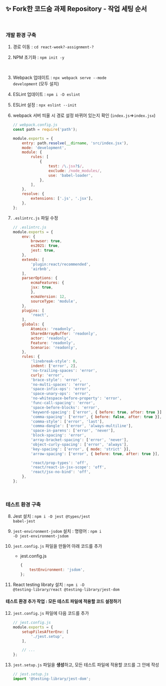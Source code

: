 ## ✨ Fork한 코드숨 과제 Repository - 작업 세팅 순서

<br/>

### 개발 환경 구축

1. 경로 이동 : <code>cd react-week?-assignment-?</code>

2. NPM 초기화 : <code>npm init -y</code>

<br/>

3. Webpack 업데이트 : <code>npx webpack serve --mode development</code> (모두 설치)

4. ESLint 업데이트 : <code>npm i -D eslint</code>

5. ESLint 설정 : <code>npx eslint --init</code>

6. webpack 서버 띄울 시 경로 설정 바뀌어 있는지 확인 (<code>index.js</code>=><code>index.jsx</code>)

    ```js
    // webpack.config.js
    const path = require('path');

    module.exports = {
        entry: path.resolve(__dirname, 'src/index.jsx'),
        mode: 'development',
        module: {
            rules: [
                {
                    test: /\.jsx?$/,
                    exclude: /node_modules/,
                    use: 'babel-loader',
                },
            ],
        },
        resolve: {
            extensions: ['.js', '.jsx'],
        },
    };
    ```

7. <code>.eslintrc.js</code> 파일 수정

    ```javascript
    // .eslintrc.js
    module.exports = {
        env: {
            browser: true,
            es2021: true,
            jest: true,
        },
        extends: [
            'plugin:react/recommended',
            'airbnb',
        ],
        parserOptions: {
            ecmaFeatures: {
            jsx: true,
            },
            ecmaVersion: 12,
            sourceType: 'module',
        },
        plugins: [
            'react',
        ],
        globals: {
            Atomics: 'readonly',
            SharedArrayBuffer: 'readonly',
            actor: 'readonly',
            Feature: 'readonly',
            Scenario: 'readonly',
        },
        rules: {
            'linebreak-style': 0,
            indent: ['error', 2],
            'no-trailing-spaces': 'error',
            curly: 'error',
            'brace-style': 'error',
            'no-multi-spaces': 'error',
            'space-infix-ops': 'error',
            'space-unary-ops': 'error',
            'no-whitespace-before-property': 'error',
            'func-call-spacing': 'error',
            'space-before-blocks': 'error',
            'keyword-spacing': ['error', { before: true, after: true }],
            'comma-spacing': ['error', { before: false, after: true }],
            'comma-style': ['error', 'last'],
            'comma-dangle': ['error', 'always-multiline'],
            'space-in-parens': ['error', 'never'],
            'block-spacing': 'error',
            'array-bracket-spacing': ['error', 'never'],
            'object-curly-spacing': ['error', 'always'],
            'key-spacing': ['error', { mode: 'strict' }],
            'arrow-spacing': ['error', { before: true, after: true }],

            'react/prop-types': 'off',
            'react/react-in-jsx-scope': 'off',
            'react/jsx-no-bind': 'off',
        },
    };
    ```

<br/>

### 테스트 환경 구축

8. Jest 설치 : <code>npm i -D jest @types/jest babel-jest</code>

9. <code>jest-environment-jsdom</code> 설치 : 명령어 : <code>npm i -D jest-environment-jsdom</code>

10. <code>jest.config.js</code> 파일을 만들어 아래 코드를 추가

    - jest.config.js

        ```js
        {
            testEnvironment: 'jsdom',
        };
        ```

11. React testing libraty 설치 : <code>npm i -D @testing-library/react @testing-library/jest-dom</code>


#### 테스트 환경 추가 작업 : 모든 테스트 파일에 적용할 코드 설정하기

12. <code>jest.config.js</code> 파일에 다음 코드를 추가

    ```js
    // jest.config.js
    module.exports = {
        setupFilesAfterEnv: [
            './jest.setup',
        ],

        // ...
    };

    ```

13. <code>jest.setup.js</code> 파일을 <strong>생성</strong>하고, 모든 테스트 파일에 적용할 코드를 그 안에 작성

    ```js
    // jest.setup.js
    import '@testing-library/jest-dom';
    ```

